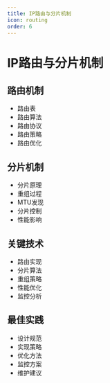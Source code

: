 ```yaml
---
title: IP路由与分片机制
icon: routing
order: 6
---
```


# IP路由与分片机制

## 路由机制
- 路由表
- 路由算法
- 路由协议
- 路由策略
- 路由优化

## 分片机制
- 分片原理
- 重组过程
- MTU发现
- 分片控制
- 性能影响

## 关键技术
- 路由实现
- 分片算法
- 重组策略
- 性能优化
- 监控分析

## 最佳实践
- 设计规范
- 实现策略
- 优化方法
- 监控方案
- 维护建议
